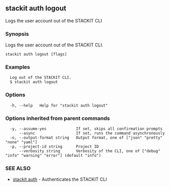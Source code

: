 ## stackit auth logout

Logs the user account out of the STACKIT CLI

### Synopsis

Logs the user account out of the STACKIT CLI.

```
stackit auth logout [flags]
```

### Examples

```
  Log out of the STACKIT CLI.
  $ stackit auth logout
```

### Options

```
  -h, --help   Help for "stackit auth logout"
```

### Options inherited from parent commands

```
  -y, --assume-yes             If set, skips all confirmation prompts
      --async                  If set, runs the command asynchronously
  -o, --output-format string   Output format, one of ["json" "pretty" "none" "yaml"]
  -p, --project-id string      Project ID
      --verbosity string       Verbosity of the CLI, one of ["debug" "info" "warning" "error"] (default "info")
```

### SEE ALSO

* [stackit auth](./stackit_auth.md)	 - Authenticates the STACKIT CLI

